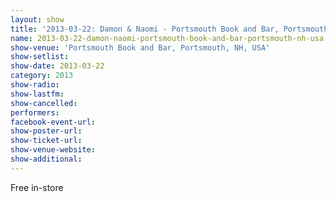 ```yaml
---
layout: show
title: '2013-03-22: Damon & Naomi - Portsmouth Book and Bar, Portsmouth, NH, USA'
name: 2013-03-22-damon-naomi-portsmouth-book-and-bar-portsmouth-nh-usa
show-venue: 'Portsmouth Book and Bar, Portsmouth, NH, USA'
show-setlist: 
show-date: 2013-03-22
category: 2013
show-radio: 
show-lastfm: 
show-cancelled: 
performers: 
facebook-event-url: 
show-poster-url: 
show-ticket-url: 
show-venue-website: 
show-additional: 
---
```


Free in-store